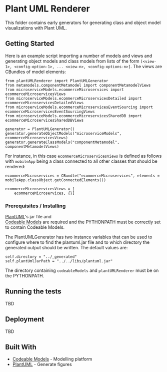 # Plant UML Renderer

This folder contains early generators for generating class and object model visualizations
with Plant UML.

## Getting Started

Here is an example script importing a number of models and views and generating object models
and class models from lists of the form `[<view-1>, <config-option-1>, ... <view-n>, <config-options-n>]`. 
The views are CBundles of model elements:

```
from plantUMLRenderer import PlantUMLGenerator
from metamodels.componentMetamodel import componentMetamodelViews
from microserviceModels.ecommerceMicroservices import ecommerceMicroservicesViews
from microserviceModels.ecommerceMicroservicesDetailed import ecommerceMicroservicesDetailedViews
from microserviceModels.ecommerceMicroservicesEventSourcing import ecommerceMicroservicesEventSourcingViews
from microserviceModels.ecommerceMicroservicesSharedDB import ecommerceMicroservicesSharedDBViews

generator = PlantUMLGenerator()
generator.generateObjectModels("microserviceModels", ecommerceMicroservicesViews)
generator.generateClassModels("componentMetamodel", componentMetamodelViews)
```

For instance, in this case `ecommerceMicroservicesViews` is defined as follows with `mobileApp` being a
class connected to all other classes that should be rendered: 

```
ecommerceMicroservices = CBundle("ecommerceMicroservices", elements = mobileApp.classObject.getConnectedElements())

ecommerceMicroservicesViews = [
    ecommerceMicroservices, {}]
```

### Prerequisites / Installing

[PlantUML](http://plantuml.com/download)'s jar file and  
[Codeable Models](https://github.com/uzdun/CodeableModels/) 
are required and the PYTHONPATH must be correctly set to contain 
Codeable Models.

The PlantUMLGenerator has two instance variables that can be used to configure where to find
the plantuml.jar file and to which directory the generated output should be written. The
default values are:

```
self.directory = "../_generated"
self.plantUmlJarPath = "../../libs/plantuml.jar"
```

The directory containing `codeableModels` and `plantUMLRenderer` must be on the PYTHONPATH.

## Running the tests

TBD

## Deployment

TBD

## Built With

* [Codeable Models](https://github.com/uzdun/CodeableModels/) - Modelling platform
* [PlantUML](http://plantuml.com/download) - Generate figures



